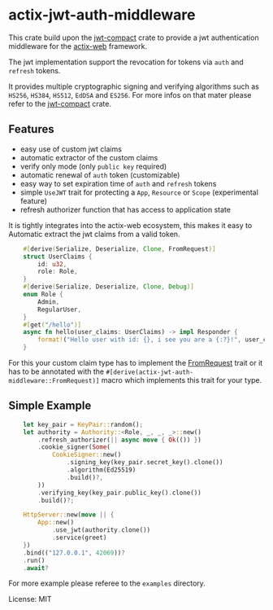 # actix-jwt-auth-middleware

This crate build upon the [jwt-compact](https://github.com/slowli/jwt-compact) crate
to provide a jwt authentication middleware for the [actix-web](https://github.com/actix/actix-web) framework.

The jwt implementation support the revocation for tokens via `auth` and `refresh` tokens.

It provides multiple cryptographic signing and verifying algorithms such as `HS256`, `HS384`, `HS512`, `EdDSA` and `ES256`.
For more infos on that mater please refer to the [jwt-compact](https://github.com/slowli/jwt-compact) crate.

## Features
- easy use of custom jwt claims
- automatic extractor of the custom claims
- verify only mode (only `public key` required)
- automatic renewal of `auth` token (customizable)
- easy way to set expiration time of `auth` and `refresh` tokens
- simple `UseJWT` trait for protecting a `App`, `Resource` or `Scope` (experimental feature)
- refresh authorizer function that has access to application state

It is tightly integrates into the actix-web ecosystem,
this makes it easy to Automatic extract the jwt claims from a valid token.

```rust
    #[derive(Serialize, Deserialize, Clone, FromRequest)]
    struct UserClaims {
        id: u32,
        role: Role,
    }
    #[derive(Serialize, Deserialize, Clone, Debug)]
    enum Role {
        Admin,
        RegularUser,
    }
    #[get("/hello")]
    async fn hello(user_claims: UserClaims) -> impl Responder {
        format!("Hello user with id: {}, i see you are a {:?}!", user_claims.id, user_claims.role)
    }
```

For this your custom claim type has to implement the [FromRequest](actix_web::FromRequest) trait
or it has to be annotated with the `#[derive(actix-jwt-auth-middleware::FromRequest)]` macro which implements this trait for your type.

## Simple Example

```rust
    let key_pair = KeyPair::random();
    let authority = Authority::<Role, _, _, _>::new()
        .refresh_authorizer(|| async move { Ok(()) })
        .cookie_signer(Some(
            CookieSigner::new()
                .signing_key(key_pair.secret_key().clone())
                .algorithm(Ed25519)
                .build()?,
        ))
        .verifying_key(key_pair.public_key().clone())
        .build()?;

    HttpServer::new(move || {
        App::new()
            .use_jwt(authority.clone())
            .service(greet)
    })
    .bind(("127.0.0.1", 42069))?
    .run()
    .await?
```

For more example please referee to the `examples` directory.

License: MIT
